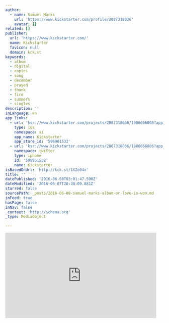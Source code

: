 ```yaml
---
author:
  - name: Samuel Marks
    url: 'https://www.kickstarter.com/profile/2087318036'
    avatar: {}
related: []
publisher:
  url: 'https://www.kickstarter.com/'
  name: Kickstarter
  favicon: null
  domain: kck.st
keywords:
  - album
  - digital
  - copies
  - song
  - december
  - prayed
  - thank
  - fire
  - summers
  - singles
description: ''
inLanguage: en
app_links:
  - url: 'ksr://www.kickstarter.com/projects/2087318036/1986666006?app_banner=1'
    type: ios
    namespace: ai
    app_name: Kickstarter
    app_store_id: '596961532'
  - url: 'ksr://www.kickstarter.com/projects/2087318036/1986666006?app_banner=1'
    namespace: twitter
    type: iphone
    id: '596961532'
    name: Kickstarter
isBasedOnUrl: 'http://kck.st/1XZo04x'
title: ''
datePublished: '2016-06-08T03:01:47.500Z'
dateModified: '2016-06-07T20:38:09.881Z'
starred: false
sourcePath: _posts/2016-06-08-samuel-marks-album-or-love-is-won.md
inFeed: true
hasPage: false
inNav: false
_context: 'http://schema.org'
_type: MediaObject

---
```

<iframe src="http://cdn.embedly.com/widgets/media.html?src=https%3A%2F%2Fwww.kickstarter.com%2Fprojects%2F2087318036%2Fsamuel-marks-album-love-is-won%2Fwidget%2Fvideo.html&amp;url=https%3A%2F%2Fwww.kickstarter.com%2Fprojects%2F2087318036%2Fsamuel-marks-album-love-is-won&amp;image=https%3A%2F%2Fksr-ugc.imgix.net%2Fassets%2F012%2F550%2F428%2Fd8e718a254901e6398b69982918a5d87_original.jpg%3Fw%3D560%26h%3D315%26fit%3Dfill%26bg%3D000000%26v%3D1464390926%26auto%3Dformat%26q%3D92%26s%3Ddfb820592ed381ba6c6fc048cb9b0ca4&amp;key=b7d04c9b404c499eba89ee7072e1c4f7&amp;type=text%2Fhtml&amp;schema=kickstarter" width="480" height="270" scrolling="no" frameborder="0" allowfullscreen="" style=""></iframe>